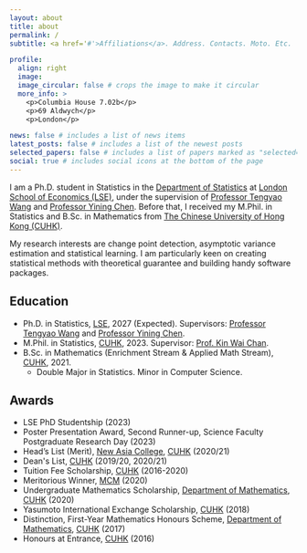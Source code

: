```yaml
---
layout: about
title: about
permalink: /
subtitle: <a href='#'>Affiliations</a>. Address. Contacts. Moto. Etc.

profile:
  align: right
  image:
  image_circular: false # crops the image to make it circular
  more_info: >
    <p>Columbia House 7.02b</p>
    <p>69 Aldwych</p>
    <p>London</p>

news: false # includes a list of news items
latest_posts: false # includes a list of the newest posts
selected_papers: false # includes a list of papers marked as "selected={true}"
social: true # includes social icons at the bottom of the page
---
```


I am a Ph.D. student in Statistics in the [Department of Statistics](https://www.lse.ac.uk/statistics) at [London School of Economics (LSE)](https://www.lse.ac.uk/), under the supervision of [Professor Tengyao Wang](https://personal.lse.ac.uk/wangt60/) and [Professor Yining Chen](https://personal.lse.ac.uk/cheny100/). Before that, I received my M.Phil. in Statistics and B.Sc. in Mathematics from [The Chinese University of Hong Kong (CUHK)](https://www.cuhk.edu.hk/english/index.html).

My research interests are change point detection, asymptotic variance estimation and statistical learning. I am particularly keen on creating statistical methods with theoretical guarantee and building handy software packages.  

## Education
- Ph.D. in Statistics, [LSE](https://www.lse.ac.uk/statistics), 2027 (Expected). Supervisors: [Professor Tengyao Wang](https://personal.lse.ac.uk/wangt60/) and [Professor Yining Chen](https://personal.lse.ac.uk/cheny100/).
- M.Phil. in Statistics, [CUHK](https://www.cuhk.edu.hk/english/index.html), 2023. Supervisor: [Prof. Kin Wai Chan](https://sites.google.com/site/kwchankeith/home).
- B.Sc. in Mathematics (Enrichment Stream & Applied Math Stream), [CUHK](https://www.cuhk.edu.hk/english/index.html), 2021.  
  - Double Major in Statistics. Minor in Computer Science.

## Awards
- LSE PhD Studentship (2023)
- Poster Presentation Award, Second Runner-up, Science Faculty Postgraduate Research Day (2023)
- Head’s List (Merit), [New Asia College](https://www.na.cuhk.edu.hk/), [CUHK](https://www.cuhk.edu.hk/english/index.html) (2020/21)
- Dean's List, [CUHK](https://www.cuhk.edu.hk/english/index.html) (2019/20, 2020/21)
- Tuition Fee Scholarship, [CUHK](https://www.cuhk.edu.hk/english/index.html) (2016-2020)
- Meritorious Winner, [MCM](https://www.comap.com/undergraduate/contests/index.html) (2020)
- Undergraduate Mathematics Scholarship, [Department of Mathematics](https://www.math.cuhk.edu.hk/), [CUHK](https://www.cuhk.edu.hk/english/index.html) (2020)
- Yasumoto International Exchange Scholarship, [CUHK](https://www.cuhk.edu.hk/english/index.html) (2018)
- Distinction, First-Year Mathematics Honours Scheme, [Department of Mathematics](https://www.math.cuhk.edu.hk/), [CUHK](https://www.cuhk.edu.hk/english/index.html)  (2017)
- Honours at Entrance, [CUHK](https://www.cuhk.edu.hk/english/index.html) (2016)
